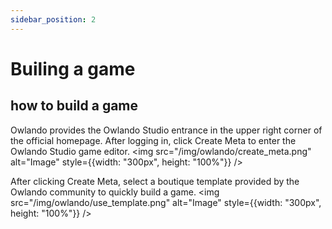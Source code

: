 ```yaml
---
sidebar_position: 2
---
```


# Builing a game


## how to build a game

Owlando provides the Owlando Studio entrance in the upper right corner of the official homepage. After logging in, click Create Meta to enter the Owlando Studio game editor.
<img src="/img/owlando/create_meta.png" alt="Image" style={{width: "300px", height: "100%"}} />


After clicking Create Meta, select a boutique template provided by the Owlando community to quickly build a game.
<img src="/img/owlando/use_template.png" alt="Image" style={{width: "300px", height: "100%"}} />